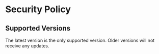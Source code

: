 # Security Policy

## Supported Versions

The latest version is the only supported version.
Older versions will not receive any updates.
